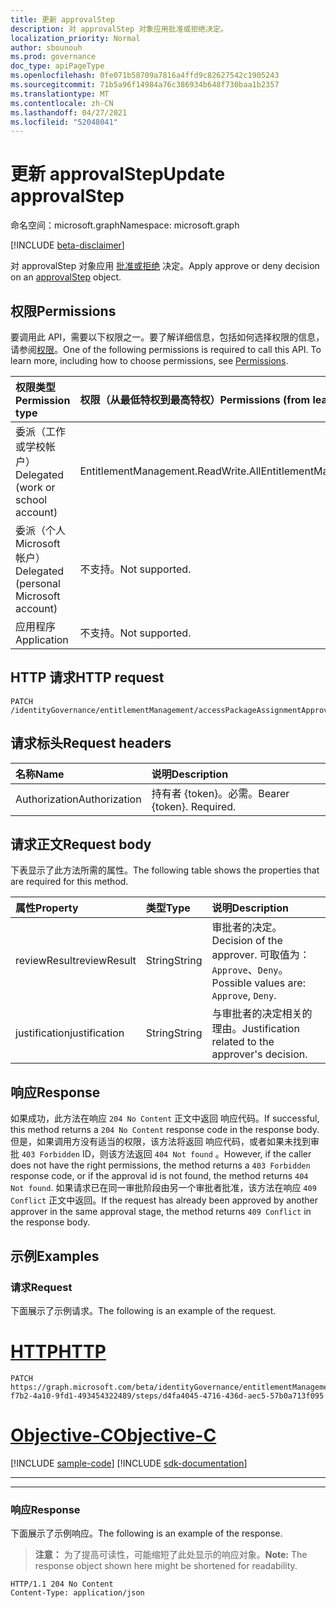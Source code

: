 ```yaml
---
title: 更新 approvalStep
description: 对 approvalStep 对象应用批准或拒绝决定。
localization_priority: Normal
author: sbounouh
ms.prod: governance
doc_type: apiPageType
ms.openlocfilehash: 0fe071b58709a7816a4ffd9c82627542c1905243
ms.sourcegitcommit: 71b5a96f14984a76c386934b648f730baa1b2357
ms.translationtype: MT
ms.contentlocale: zh-CN
ms.lasthandoff: 04/27/2021
ms.locfileid: "52048041"
---
```

# <a name="update-approvalstep"></a><span data-ttu-id="c368c-103">更新 approvalStep</span><span class="sxs-lookup"><span data-stu-id="c368c-103">Update approvalStep</span></span>

<span data-ttu-id="c368c-104">命名空间：microsoft.graph</span><span class="sxs-lookup"><span data-stu-id="c368c-104">Namespace: microsoft.graph</span></span>

[!INCLUDE [beta-disclaimer](../../includes/beta-disclaimer.md)]

<span data-ttu-id="c368c-105">对 approvalStep 对象应用 [批准或拒绝](../resources/approvalStep.md) 决定。</span><span class="sxs-lookup"><span data-stu-id="c368c-105">Apply approve or deny decision on an [approvalStep](../resources/approvalStep.md) object.</span></span>

## <a name="permissions"></a><span data-ttu-id="c368c-106">权限</span><span class="sxs-lookup"><span data-stu-id="c368c-106">Permissions</span></span>

<span data-ttu-id="c368c-p101">要调用此 API，需要以下权限之一。要了解详细信息，包括如何选择权限的信息，请参阅[权限](/graph/permissions-reference)。</span><span class="sxs-lookup"><span data-stu-id="c368c-p101">One of the following permissions is required to call this API. To learn more, including how to choose permissions, see [Permissions](/graph/permissions-reference).</span></span>

| <span data-ttu-id="c368c-109">权限类型</span><span class="sxs-lookup"><span data-stu-id="c368c-109">Permission type</span></span>                        | <span data-ttu-id="c368c-110">权限（从最低特权到最高特权）</span><span class="sxs-lookup"><span data-stu-id="c368c-110">Permissions (from least to most privileged)</span></span> |
|:---------------------------------------|:--------------------------------------------|
| <span data-ttu-id="c368c-111">委派（工作或学校帐户）</span><span class="sxs-lookup"><span data-stu-id="c368c-111">Delegated (work or school account)</span></span>     | <span data-ttu-id="c368c-112">EntitlementManagement.ReadWrite.All</span><span class="sxs-lookup"><span data-stu-id="c368c-112">EntitlementManagement.ReadWrite.All</span></span> |
| <span data-ttu-id="c368c-113">委派（个人 Microsoft 帐户）</span><span class="sxs-lookup"><span data-stu-id="c368c-113">Delegated (personal Microsoft account)</span></span> | <span data-ttu-id="c368c-114">不支持。</span><span class="sxs-lookup"><span data-stu-id="c368c-114">Not supported.</span></span> |
| <span data-ttu-id="c368c-115">应用程序</span><span class="sxs-lookup"><span data-stu-id="c368c-115">Application</span></span>                            | <span data-ttu-id="c368c-116">不支持。</span><span class="sxs-lookup"><span data-stu-id="c368c-116">Not supported.</span></span> |

## <a name="http-request"></a><span data-ttu-id="c368c-117">HTTP 请求</span><span class="sxs-lookup"><span data-stu-id="c368c-117">HTTP request</span></span>

<!-- { "blockType": "ignored" } -->

```http
PATCH /identityGovernance/entitlementManagement/accessPackageAssignmentApprovals/{id}/steps/{id}
```

## <a name="request-headers"></a><span data-ttu-id="c368c-118">请求标头</span><span class="sxs-lookup"><span data-stu-id="c368c-118">Request headers</span></span>

| <span data-ttu-id="c368c-119">名称</span><span class="sxs-lookup"><span data-stu-id="c368c-119">Name</span></span>      |<span data-ttu-id="c368c-120">说明</span><span class="sxs-lookup"><span data-stu-id="c368c-120">Description</span></span>|
|:----------|:----------|
| <span data-ttu-id="c368c-121">Authorization</span><span class="sxs-lookup"><span data-stu-id="c368c-121">Authorization</span></span> | <span data-ttu-id="c368c-p102">持有者 \{token\}。必需。</span><span class="sxs-lookup"><span data-stu-id="c368c-p102">Bearer \{token\}. Required.</span></span> |

## <a name="request-body"></a><span data-ttu-id="c368c-124">请求正文</span><span class="sxs-lookup"><span data-stu-id="c368c-124">Request body</span></span>

<span data-ttu-id="c368c-125">下表显示了此方法所需的属性。</span><span class="sxs-lookup"><span data-stu-id="c368c-125">The following table shows the properties that are required for this method.</span></span>

| <span data-ttu-id="c368c-126">属性</span><span class="sxs-lookup"><span data-stu-id="c368c-126">Property</span></span>       | <span data-ttu-id="c368c-127">类型</span><span class="sxs-lookup"><span data-stu-id="c368c-127">Type</span></span>    |<span data-ttu-id="c368c-128">说明</span><span class="sxs-lookup"><span data-stu-id="c368c-128">Description</span></span>|
|:---------------|:--------|:----------|
| <span data-ttu-id="c368c-129">reviewResult</span><span class="sxs-lookup"><span data-stu-id="c368c-129">reviewResult</span></span> | <span data-ttu-id="c368c-130">String</span><span class="sxs-lookup"><span data-stu-id="c368c-130">String</span></span> | <span data-ttu-id="c368c-131">审批者的决定。</span><span class="sxs-lookup"><span data-stu-id="c368c-131">Decision of the approver.</span></span> <span data-ttu-id="c368c-132">可取值为：`Approve`、`Deny`。</span><span class="sxs-lookup"><span data-stu-id="c368c-132">Possible values are: `Approve`, `Deny`.</span></span>|
| <span data-ttu-id="c368c-133">justification</span><span class="sxs-lookup"><span data-stu-id="c368c-133">justification</span></span> | <span data-ttu-id="c368c-134">String</span><span class="sxs-lookup"><span data-stu-id="c368c-134">String</span></span> | <span data-ttu-id="c368c-135">与审批者的决定相关的理由。</span><span class="sxs-lookup"><span data-stu-id="c368c-135">Justification related to the approver's decision.</span></span> |


## <a name="response"></a><span data-ttu-id="c368c-136">响应</span><span class="sxs-lookup"><span data-stu-id="c368c-136">Response</span></span>

<span data-ttu-id="c368c-137">如果成功，此方法在响应 `204 No Content` 正文中返回 响应代码。</span><span class="sxs-lookup"><span data-stu-id="c368c-137">If successful, this method returns a `204 No Content` response code in the response body.</span></span> <span data-ttu-id="c368c-138">但是，如果调用方没有适当的权限，该方法将返回 响应代码，或者如果未找到审批 `403 Forbidden` ID，则该方法返回 `404 Not found` 。</span><span class="sxs-lookup"><span data-stu-id="c368c-138">However, if the caller does not have the right permissions, the method returns a `403 Forbidden` response code, or if the approval id is not found, the method returns `404 Not found`.</span></span> <span data-ttu-id="c368c-139">如果请求已在同一审批阶段由另一个审批者批准，该方法在响应 `409 Conflict` 正文中返回。</span><span class="sxs-lookup"><span data-stu-id="c368c-139">If the request has already been approved by another approver in the same approval stage, the method returns `409 Conflict` in the response body.</span></span>

## <a name="examples"></a><span data-ttu-id="c368c-140">示例</span><span class="sxs-lookup"><span data-stu-id="c368c-140">Examples</span></span>

### <a name="request"></a><span data-ttu-id="c368c-141">请求</span><span class="sxs-lookup"><span data-stu-id="c368c-141">Request</span></span>

<span data-ttu-id="c368c-142">下面展示了示例请求。</span><span class="sxs-lookup"><span data-stu-id="c368c-142">The following is an example of the request.</span></span>


# <a name="http"></a>[<span data-ttu-id="c368c-143">HTTP</span><span class="sxs-lookup"><span data-stu-id="c368c-143">HTTP</span></span>](#tab/http)
<!-- {
  "blockType": "request",
  "name": "patch_approvalstep"
}-->

```msgraph-interactive
PATCH https://graph.microsoft.com/beta/identityGovernance/entitlementManagement/accessPackageAssignmentApprovals/abd306ef-f7b2-4a10-9fd1-493454322489/steps/d4fa4045-4716-436d-aec5-57b0a713f095
```
# <a name="objective-c"></a>[<span data-ttu-id="c368c-144">Objective-C</span><span class="sxs-lookup"><span data-stu-id="c368c-144">Objective-C</span></span>](#tab/objc)
[!INCLUDE [sample-code](../includes/snippets/objc/patch-approvalstep-objc-snippets.md)]
[!INCLUDE [sdk-documentation](../includes/snippets/snippets-sdk-documentation-link.md)]

---

---


### <a name="response"></a><span data-ttu-id="c368c-145">响应</span><span class="sxs-lookup"><span data-stu-id="c368c-145">Response</span></span>

<span data-ttu-id="c368c-146">下面展示了示例响应。</span><span class="sxs-lookup"><span data-stu-id="c368c-146">The following is an example of the response.</span></span>

> <span data-ttu-id="c368c-147">**注意：** 为了提高可读性，可能缩短了此处显示的响应对象。</span><span class="sxs-lookup"><span data-stu-id="c368c-147">**Note:** The response object shown here might be shortened for readability.</span></span>

<!-- {
  "blockType": "response",
  "truncated": true
} -->

```http
HTTP/1.1 204 No Content
Content-Type: application/json
```

<!-- uuid: 16cd6b66-4b1a-43a1-adaf-3a886856ed98
2021-02-12 14:57:30 UTC -->
<!-- {
  "type": "#page.annotation",
  "description": "patch approvalStep",
  "keywords": "",
  "section": "documentation",
  "tocPath": ""
}-->
